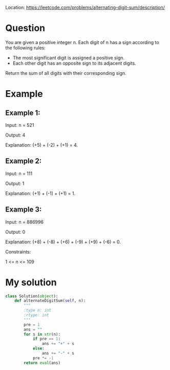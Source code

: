 Location: https://leetcode.com/problems/alternating-digit-sum/description/
# Question
You are given a positive integer n. Each digit of n has a sign according to the following rules:

- The most significant digit is assigned a positive sign.
- Each other digit has an opposite sign to its adjacent digits.

Return the sum of all digits with their corresponding sign.

# Example

## Example 1:

Input: n = 521

Output: 4

Explanation: (+5) + (-2) + (+1) = 4.
## Example 2:

Input: n = 111

Output: 1

Explanation: (+1) + (-1) + (+1) = 1.

## Example 3:

Input: n = 886996

Output: 0

Explanation: (+8) + (-8) + (+6) + (-9) + (+9) + (-6) = 0.
 

Constraints:

1 <= n <= 109
 

# My solution 
```python
class Solution(object):
    def alternateDigitSum(self, n):
        """
        :type n: int
        :rtype: int
        """
        pre = 1
        ans = ""
        for s in str(n):
            if pre == 1:
                ans += "+" + s
            else:
                ans += "-" + s
            pre *= -1
        return eval(ans)

        
```
